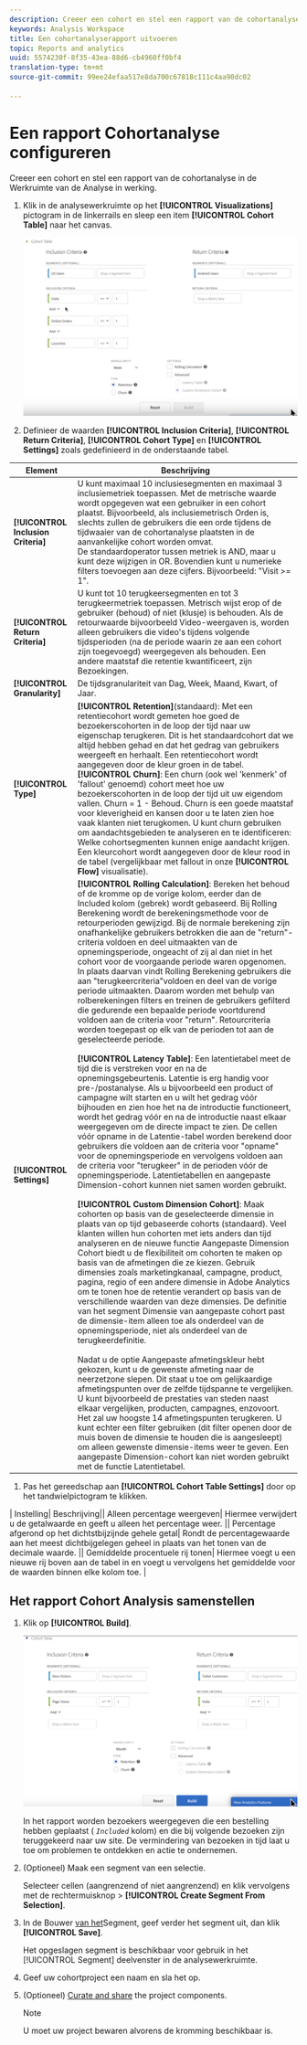 ```yaml
---
description: Creeer een cohort en stel een rapport van de cohortanalyse in de Werkruimte van de Analyse in werking.
keywords: Analysis Workspace
title: Een cohortanalyserapport uitvoeren
topic: Reports and analytics
uuid: 5574230f-8f35-43ea-88d6-cb4960ff0bf4
translation-type: tm+mt
source-git-commit: 99ee24efaa517e8da700c67818c111c4aa90dc02

---
```



# Een rapport Cohortanalyse configureren

Creeer een cohort en stel een rapport van de cohortanalyse in de Werkruimte van de Analyse in werking.

1. Klik in de analysewerkruimte op het **[!UICONTROL Visualizations]** pictogram in de linkerrails en sleep een item **[!UICONTROL Cohort Table]** naar het canvas.

   ![](assets/cohort-table.png)

1. Definieer de waarden **[!UICONTROL Inclusion Criteria]**, **[!UICONTROL Return Criteria]**, **[!UICONTROL Cohort Type]** en **[!UICONTROL Settings]** zoals gedefinieerd in de onderstaande tabel.

| Element | Beschrijving |
|--- |--- |
| **[!UICONTROL Inclusion Criteria]** | U kunt maximaal 10 inclusiesegmenten en maximaal 3 inclusiemetriek toepassen. Met de metrische waarde wordt opgegeven wat een gebruiker in een cohort plaatst. Bijvoorbeeld, als inclusiemetrisch Orden is, slechts zullen de gebruikers die een orde tijdens de tijdwaaier van de cohortanalyse plaatsten in de aanvankelijke cohort worden omvat.<br>De standaardoperator tussen metriek is AND, maar u kunt deze wijzigen in OR. Bovendien kunt u numerieke filters toevoegen aan deze cijfers. Bijvoorbeeld: &quot;Visit >= 1&quot;.</br> |
| **[!UICONTROL Return Criteria]** | U kunt tot 10 terugkeersegmenten en tot 3 terugkeermetriek toepassen. Metrisch wijst erop of de gebruiker (behoud) of niet (klusje) is behouden. Als de retourwaarde bijvoorbeeld Video-weergaven is, worden alleen gebruikers die video&#39;s tijdens volgende tijdsperioden (na de periode waarin ze aan een cohort zijn toegevoegd) weergegeven als behouden. Een andere maatstaf die retentie kwantificeert, zijn Bezoekingen. |
| **[!UICONTROL Granularity]** | De tijdsgranulariteit van Dag, Week, Maand, Kwart, of Jaar. |
| **[!UICONTROL Type]** | **[!UICONTROL Retention]**(standaard): Met een retentiecohort wordt gemeten hoe goed de bezoekerscohorten in de loop der tijd naar uw eigenschap terugkeren. Dit is het standaardcohort dat we altijd hebben gehad en dat het gedrag van gebruikers weergeeft en herhaalt. Een retentiecohort wordt aangegeven door de kleur groen in de tabel.<br>**[!UICONTROL Churn]**: Een churn (ook wel &#39;kenmerk&#39; of &#39;fallout&#39; genoemd) cohort meet hoe uw bezoekerscohorten in de loop der tijd uit uw eigendom vallen. Churn = 1 - Behoud. Churn is een goede maatstaf voor kleverigheid en kansen door u te laten zien hoe vaak klanten niet terugkomen. U kunt churn gebruiken om aandachtsgebieden te analyseren en te identificeren: Welke cohortsegmenten kunnen enige aandacht krijgen. Een kleurcohort wordt aangegeven door de kleur rood in de tabel (vergelijkbaar met fallout in onze **[!UICONTROL Flow]** visualisatie).</br> |
| **[!UICONTROL Settings]** | **[!UICONTROL Rolling Calculation]**: Bereken het behoud of de kromme op de vorige kolom, eerder dan de Included kolom (gebrek) wordt gebaseerd. Bij Rolling Berekening wordt de berekeningsmethode voor de retourperioden gewijzigd. Bij de normale berekening zijn onafhankelijke gebruikers betrokken die aan de &quot;return&quot;-criteria voldoen en deel uitmaakten van de opnemingsperiode, ongeacht of zij al dan niet in het cohort voor de voorgaande periode waren opgenomen. In plaats daarvan vindt Rolling Berekening gebruikers die aan &quot;terugkeercriteria&quot;voldoen en deel van de vorige periode uitmaakten. Daarom worden met behulp van rolberekeningen filters en treinen de gebruikers gefilterd die gedurende een bepaalde periode voortdurend voldoen aan de criteria voor &quot;return&quot;. Retourcriteria worden toegepast op elk van de perioden tot aan de geselecteerde periode. </br><br>**[!UICONTROL Latency Table]**: Een latentietabel meet de tijd die is verstreken voor en na de opnemingsgebeurtenis. Latentie is erg handig voor pre-/postanalyse. Als u bijvoorbeeld een product of campagne wilt starten en u wilt het gedrag vóór bijhouden en zien hoe het na de introductie functioneert, wordt het gedrag vóór en na de introductie naast elkaar weergegeven om de directe impact te zien. De cellen vóór opname in de Latentie-tabel worden berekend door gebruikers die voldoen aan de criteria voor &quot;opname&quot; voor de opnemingsperiode en vervolgens voldoen aan de criteria voor &quot;terugkeer&quot; in de perioden vóór de opnemingsperiode. Latentietabellen en aangepaste Dimension-cohort kunnen niet samen worden gebruikt.</br><br>**[!UICONTROL Custom Dimension Cohort]**: Maak cohorten op basis van de geselecteerde dimensie in plaats van op tijd gebaseerde cohorts (standaard). Veel klanten willen hun cohorten met iets anders dan tijd analyseren en de nieuwe functie Aangepaste Dimension Cohort biedt u de flexibiliteit om cohorten te maken op basis van de afmetingen die ze kiezen. Gebruik dimensies zoals marketingkanaal, campagne, product, pagina, regio of een andere dimensie in Adobe Analytics om te tonen hoe de retentie verandert op basis van de verschillende waarden van deze dimensies. De definitie van het segment Dimensie van aangepaste cohort past de dimensie-item alleen toe als onderdeel van de opnemingsperiode, niet als onderdeel van de terugkeerdefinitie.</br><br>Nadat u de optie Aangepaste afmetingskleur hebt gekozen, kunt u de gewenste afmeting naar de neerzetzone slepen. Dit staat u toe om gelijkaardige afmetingspunten over de zelfde tijdspanne te vergelijken. U kunt bijvoorbeeld de prestaties van steden naast elkaar vergelijken, producten, campagnes, enzovoort. Het zal uw hoogste 14 afmetingspunten terugkeren. U kunt echter een filter gebruiken (dit filter openen door de muis boven de dimensie te houden die is aangesleept) om alleen gewenste dimensie-items weer te geven. Een aangepaste Dimension-cohort kan niet worden gebruikt met de functie Latentietabel.</br> |

1. Pas het gereedschap aan **[!UICONTROL Cohort Table Settings]** door op het tandwielpictogram te klikken.

| Instelling| Beschrijving|| Alleen percentage weergeven| Hiermee verwijdert u de getalwaarde en geeft u alleen het percentage weer. || Percentage afgerond op het dichtstbijzijnde gehele getal| Rondt de percentagewaarde aan het meest dichtbijgelegen geheel in plaats van het tonen van de decimale waarde. || Gemiddelde procentuele rij tonen| Hiermee voegt u een nieuwe rij boven aan de tabel in en voegt u vervolgens het gemiddelde voor de waarden binnen elke kolom toe. |

## Het rapport Cohort Analysis samenstellen

1. Klik op **[!UICONTROL Build]**.

   ![Stap resultaat](assets/cohort-report.png)

   In het rapport worden bezoekers weergegeven die een bestelling hebben geplaatst ( *`Included`* kolom) en die bij volgende bezoeken zijn teruggekeerd naar uw site. De vermindering van bezoeken in tijd laat u toe om problemen te ontdekken en actie te ondernemen.
1. (Optioneel) Maak een segment van een selectie.

   Selecteer cellen (aangrenzend of niet aangrenzend) en klik vervolgens met de rechtermuisknop > **[!UICONTROL Create Segment From Selection]**.

1. In de Bouwer [van het](https://marketing.adobe.com/resources/help/en_US/analytics/segment/seg_build.html)Segment, geef verder het segment uit, dan klik **[!UICONTROL Save]**.

   Het opgeslagen segment is beschikbaar voor gebruik in het [!UICONTROL Segment] deelvenster in de analysewerkruimte.
1. Geef uw cohortproject een naam en sla het op.
1. (Optioneel) [Curate and share](/help/analyze/analysis-workspace/curate-share/curate.md) the project components.

   >[!NOTE]
   >
   >U moet uw project bewaren alvorens de kromming beschikbaar is.

